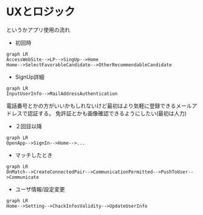 # UXとロジック
というかアプリ使用の流れ

- 初回時
```mermaid
graph LR
AccessWebSite-->LP-->SingUp-->Home
Home-->SelectFavorableCandidate-->OtherRecommendableCandidate
```

- SignUp詳細
```mermaid
graph LR
InputUserInfo-->MailAddressAuthentication
```
電話番号とかの方がいいかもしれないけど最初はより気軽に登録できるメールアドレスで認証する。
免許証とかも画像確認できるようにしたい(最初は人力)


- ２回目以降
```mermaid
graph LR
OpenApp-->SignIn-->Home-->...
```

- マッチしたとき
```mermaid
graph LR
OnMatch-->CreateConnectedPair-->CommunicationPermitted-->PushToUser-->Communicate
```

- ユーザ情報/設定変更
```mermaid
graph LR
Home-->Setting-->ChackInfosValidity-->UpdateUserInfo
```
